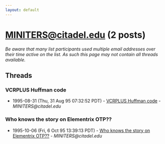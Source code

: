 ```yaml
---
layout: default
---
```


# MINITERS@citadel.edu (2 posts)

_Be aware that many list participants used multiple email addresses over their time active on the list. As such this page may not contain all threads available._

## Threads

### VCRPLUS Huffman code
+ 1995-08-31 (Thu, 31 Aug 95 07:32:52 PDT) - [VCRPLUS Huffman code](/archive/1995/08/55d20ef987cc459ca0cf90906b5db6b27f910337ed5acc185db73954845073e4) - _MINITERS@citadel.edu_

### Who knows the story on Elementrix OTP??
+ 1995-10-06 (Fri, 6 Oct 95 13:39:13 PDT) - [Who knows the story on Elementrix OTP??](/archive/1995/10/427b164373869cdee1b88b12c876b846a079c16bfcba828bb4740dea9c1fe390) - _MINITERS@citadel.edu_

